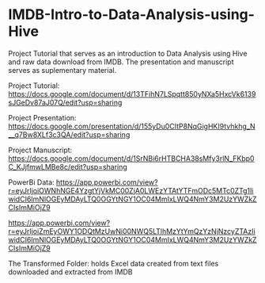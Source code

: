 # IMDB-Intro-to-Data-Analysis-using-Hive
Project Tutorial that serves as an introduction to Data Analysis using Hive and raw data download from IMDB. The presentation and manuscript serves as suplementary material.

Project Tutorial: https://docs.google.com/document/d/13TFihN7LSpqtt850yNXa5HxcVk6139sJGeDv87aJ07Q/edit?usp=sharing

Project Presentation: https://docs.google.com/presentation/d/155yDu0CItP8NqGigHKI9tvhkhg_N__q7Bw8XLf3c3QA/edit?usp=sharing

Project Manuscript: https://docs.google.com/document/d/1SrNBi6rHTBCHA38sMfy3rlN_FKbp0C_KJjfmwLMBe8c/edit?usp=sharing

PowerBi Data: 
https://app.powerbi.com/view?r=eyJrIjoiOWNhNGE4YzgtYjVkMC00ZjA0LWEzYTAtYTFmODc5MTc0ZTg1IiwidCI6ImNlOGEyMDAyLTQ0OGYtNGY1OC04MmIxLWQ4NmY3M2UzYWZkZCIsImMiOjZ9

https://app.powerbi.com/view?r=eyJrIjoiZmEyOWY1ODQtMzUwNi00NWQ5LTlhMzYtYmQzYzNjNzcyZTAzIiwidCI6ImNlOGEyMDAyLTQ0OGYtNGY1OC04MmIxLWQ4NmY3M2UzYWZkZCIsImMiOjZ9

The Transformed Folder: holds Excel data created from text files downloaded and extracted from IMDB
